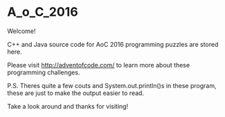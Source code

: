 # A_o_C_2016
Welcome!

C++ and Java source code for AoC 2016 programming puzzles are stored here.  

Please visit http://adventofcode.com/ to learn more about these programming challenges.

P.S. Theres quite a few couts and System.out.println()s in these program, these are just to make the output easier to read.

Take a look around and thanks for visiting!
